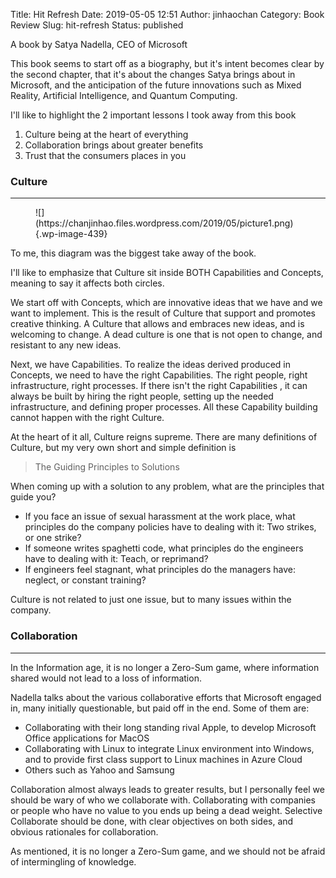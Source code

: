 Title: Hit Refresh
Date: 2019-05-05 12:51
Author: jinhaochan
Category: Book Review
Slug: hit-refresh
Status: published

<!-- wp:paragraph -->

A book by Satya Nadella, CEO of Microsoft

<!-- /wp:paragraph -->

<!-- wp:paragraph -->

This book seems to start off as a biography, but it's intent becomes clear by the second chapter, that it's about the changes Satya brings about in Microsoft, and the anticipation of the future innovations such as Mixed Reality, Artificial Intelligence, and Quantum Computing.

<!-- /wp:paragraph -->

<!-- wp:paragraph -->

I'll like to highlight the 2 important lessons I took away from this book

<!-- /wp:paragraph -->

<!-- wp:list {"ordered":true} -->

1.  Culture being at the heart of everything
2.  Collaboration brings about greater benefits
3.  Trust that the consumers places in you

<!-- /wp:list -->

<!-- wp:heading {"level":3} -->

### Culture

<!-- /wp:heading -->

<!-- wp:separator -->

------------------------------------------------------------------------

<!-- /wp:separator -->

</p>
<!-- wp:image {"id":439} -->

<figure class="wp-block-image">
![](https://chanjinhao.files.wordpress.com/2019/05/picture1.png){.wp-image-439}

</figure>
<!-- /wp:image -->

<!-- wp:paragraph -->

To me, this diagram was the biggest take away of the book.

<!-- /wp:paragraph -->

<!-- wp:paragraph -->

I'll like to emphasize that Culture sit inside BOTH Capabilities and Concepts, meaning to say it affects both circles.

<!-- /wp:paragraph -->

<!-- wp:paragraph -->

We start off with Concepts, which are innovative ideas that we have and we want to implement. This is the result of Culture that support and promotes creative thinking. A Culture that allows and embraces new ideas, and is welcoming to change. A dead culture is one that is not open to change, and resistant to any new ideas.

<!-- /wp:paragraph -->

<!-- wp:paragraph -->

Next, we have Capabilities. To realize the ideas derived produced in Concepts, we need to have the right Capabilities. The right people, right infrastructure, right processes. If there isn't the right Capabilities , it can always be built by hiring the right people, setting up the needed infrastructure, and defining proper processes. All these Capability building cannot happen with the right Culture.

<!-- /wp:paragraph -->

<!-- wp:paragraph -->

At the heart of it all, Culture reigns supreme. There are many definitions of Culture, but my very own short and simple definition is

<!-- /wp:paragraph -->

<!-- wp:quote -->

> The Guiding Principles to Solutions

<!-- /wp:quote -->

<!-- wp:paragraph -->

When coming up with a solution to any problem, what are the principles that guide you?

<!-- /wp:paragraph -->

<!-- wp:list -->

-   If you face an issue of sexual harassment at the work place, what principles do the company policies have to dealing with it: Two strikes, or one strike?
-   If someone writes spaghetti code, what principles do the engineers have to dealing with it: Teach, or reprimand?
-   If engineers feel stagnant, what principles do the managers have: neglect, or constant training?

<!-- /wp:list -->

<!-- wp:paragraph -->

Culture is not related to just one issue, but to many issues within the company.

<!-- /wp:paragraph -->

<!-- wp:heading {"level":3} -->

### Collaboration

<!-- /wp:heading -->

<!-- wp:separator -->

------------------------------------------------------------------------

<!-- /wp:separator -->

</p>
<!-- wp:paragraph -->

In the Information age, it is no longer a Zero-Sum game, where information shared would not lead to a loss of information.

<!-- /wp:paragraph -->

<!-- wp:paragraph -->

Nadella talks about the various collaborative efforts that Microsoft engaged in, many initially questionable, but paid off in the end. Some of them are:

<!-- /wp:paragraph -->

<!-- wp:list -->

-   Collaborating with their long standing rival Apple, to develop Microsoft Office applications for MacOS
-   Collaborating with Linux to integrate Linux environment into Windows, and to provide first class support to Linux machines in Azure Cloud
-   Others such as Yahoo and Samsung

<!-- /wp:list -->

<!-- wp:paragraph -->

Collaboration almost always leads to greater results, but I personally feel we should be wary of who we collaborate with. Collaborating with companies or people who have no value to you ends up being a dead weight. Selective Collaborate should be done, with clear objectives on both sides, and obvious rationales for collaboration.

<!-- /wp:paragraph -->

<!-- wp:paragraph -->

As mentioned, it is no longer a Zero-Sum game, and we should not be afraid of intermingling of knowledge.

<!-- /wp:paragraph -->
